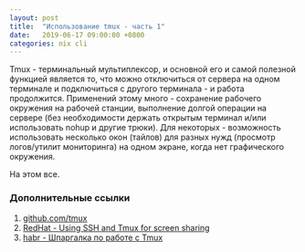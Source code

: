 ```yaml
---
layout: post
title:  "Использование tmux - часть 1"
date:   2019-06-17 09:00:00 +0800
categories: nix cli
---
```


Tmux - терминальный мультиплексор, и основной его и самой полезной функцией является то, что можно отключиться от сервера на одном терминале и подключиться с другого терминала - и работа продолжится. Применений этому много - сохранение рабочего окружения на рабочей станции, выполнение долгой операции на сервере (без необходимости держать открытым терминал и/или использовать nohup и другие трюки). Для некоторых - возможность использовать несколько окон (тайлов) для разных нужд (просмотр логов/утилит мониторинга) на одном экране, когда нет графического окружения.


На этом все.

### Дополнительные ссылки

1. [github.com/tmux](https://github.com/tmux/tmux/wiki)
2. [RedHat - Using SSH and Tmux for screen sharing](https://www.redhat.com/sysadmin/ssh-tmux-screen-sharing)
3. [habr - Шпаргалка по работе с Tmux](https://habr.com/ru/post/327630/)
